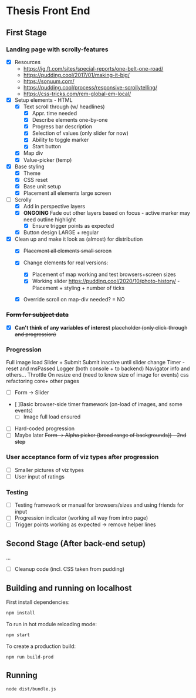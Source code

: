 # Thesis Front End

## First Stage

### Landing page with scrolly-features
- [x] Resources
    - https://ig.ft.com/sites/special-reports/one-belt-one-road/
    - https://pudding.cool/2017/01/making-it-big/
    - https://sonuum.com/
    - https://pudding.cool/process/responsive-scrollytelling/
    - https://css-tricks.com/rem-global-em-local/
- [x] Setup elements - HTML
    - [x] Text scroll through (w/ headlines)
        - [x] Appr. time needed
        - [x] Describe elements one-by-one
        - [x] Progress bar description
        - [x] Selection of values (only slider for now)
        - [x] Ability to toggle marker
        - [x] Start button
    - [x] Map div
    - [x] Value-picker (temp)
- [x] Base styling
    - [x] Theme
    - [x] CSS reset
    - [x] Base unit setup
    - [x] Placement all elements large screen
- [ ] Scrolly
    - [x] Add in perspective layers
    - [x] **ONGOING** Fade out other layers based on focus - active marker may need outline highlight
        - [x] Ensure trigger points as expected
    - [x] Button design LARGE + regular
- [x] Clean up and make it look as (almost) for distribution
    - [x] <strike>Placement all elements small screen</strike>
    - [x] Change elements for real versions:
        - [x] Placement of map working and test browsers+screen sizes
        - [x] Working slider https://pudding.cool/2020/10/photo-history/ - Placement + styling + number of ticks
    - [x] Override scroll on map-div needed? = NO


### <strike>Form for subject data</strike>
- [x] **Can't think of any variables of interest** <strike>placeholder (only click-through and progression)</strike>

### Progression 

Full image load
Slider + Submit
Submit inactive until slider change
Timer - reset and msPassed
Logger (both console + to backend)
Navigator info and others...
Throttle
On resize end (need to know size of image for events)
css refactoring core+ other pages


- [ ] Form -> Slider
- [ ]Basic browser-side timer framework (on-load of images, and some events)
    - [ ] Image full load ensured
- [ ] Hard-coded progression
- [ ] Maybe later <strike>Form -> Alpha picker (broad range of backgrounds)) - 2nd step</strike>

### User acceptance form of viz types after progression
- [ ] Smaller pictures of viz types
- [ ] User input of ratings 

### Testing
- [ ] Testing framework or manual for browsers/sizes and using friends for input
- [ ] Progression indicator (working all way from intro page)
- [ ] Trigger points working as expected -> remove helper lines

## Second Stage (After back-end setup)
...
- [ ] Cleanup code (incl. CSS taken from pudding)

## Building and running on localhost

First install dependencies:

```sh
npm install
```

To run in hot module reloading mode:

```sh
npm start
```

To create a production build:

```sh
npm run build-prod
```

## Running

```sh
node dist/bundle.js
```



